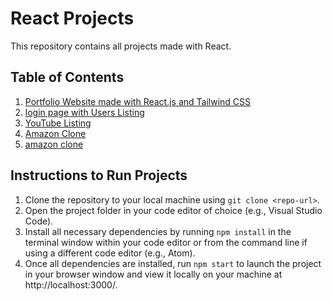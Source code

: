 # React Projects

This repository contains all projects made with React.

## Table of Contents

1. <a href="https://github.com/georgefikri/reactProjects/tree/main/portfolio-react-tailwin">Portfolio Website made with React.js and Tailwind CSS</a>
2. <a href="https://github.com/georgefikri/reactProjects/tree/main/login-users-listing">login page with Users Listing</a>
3. <a href="https://github.com/georgefikri/reactProjects/tree/main/youtube-listing">YouTube Listing</a>
4. <a href="https://github.com/georgefikri/reactProjects/tree/main/amazon-clone">Amazon Clone</a>
5. [amazon clone](#main/amazon-clone)

## Instructions to Run Projects

1. Clone the repository to your local machine using `git clone <repo-url>`.
2. Open the project folder in your code editor of choice (e.g., Visual Studio Code).
3. Install all necessary dependencies by running `npm install` in the terminal window within your code editor or from the command line if using a different code editor (e.g., Atom).
4. Once all dependencies are installed, run `npm start` to launch the project in your browser window and view it locally on your machine at http://localhost:3000/.
